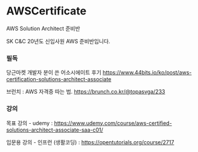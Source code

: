 # AWSCertificate
AWS Solution Architect 준비반

SK C&C 20년도 신입사원 AWS 준비반입니다.

### 필독
당근마켓 개발자 분이 쓴 어소시에이트 후기
https://www.44bits.io/ko/post/aws-certification-solutions-architect-associate

브런치 : AWS 자격증 따는 법.
https://brunch.co.kr/@topasvga/233

### 강의

목표 강의 -
udemy : https://www.udemy.com/course/aws-certified-solutions-architect-associate-saa-c01/

입문용 강의 -
인프런 (생활코딩) :  https://opentutorials.org/course/2717

